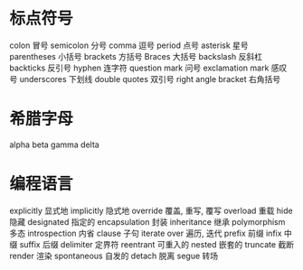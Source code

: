 # 标点符号

colon		冒号
semicolon	分号
comma		逗号
period		点号
asterisk	星号
parentheses	小括号
brackets	方括号
Braces		大括号
backslash	反斜杠
backticks	反引号
hyphen		连字符
question mark		问号
exclamation mark	感叹号
underscores			下划线
double quotes		双引号
right angle bracket	右角括号

# 希腊字母

alpha
beta
gamma
delta

# 编程语言

explicitly	显式地
implicitly	隐式地
override	覆盖, 重写, 覆写
overload	重载
hide		隐藏
designated	指定的
encapsulation	封装
inheritance		继承
polymorphism	多态
introspection	内省
clause			子句
iterate over	遍历, 迭代
prefix		前缀
infix		中缀
suffix		后缀
delimiter	定界符
reentrant	可重入的
nested		嵌套的
truncate	截断
render		渲染
spontaneous	自发的
detach		脱离
segue		转场

